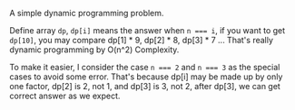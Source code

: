 A simple dynamic programming problem.

Define array `dp`, `dp[i]` means the answer when `n === i`, if you want to get `dp[10]`, you may compare dp[1] * 9, dp[2] * 8, dp[3] * 7 ... That's really dynamic programming by O(n^2) Complexity.

To make it easier, I consider the case `n === 2` and `n === 3` as the special cases to avoid some error. That's because dp[i] may be made up by only one factor, dp[2] is 2, not 1, and dp[3] is 3, not 2, after dp[3], we can get correct answer as we expect.